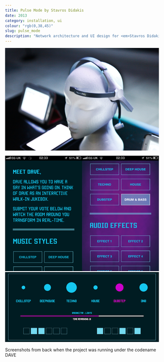 ```yaml
---
title: Pulse Mode by Stavros Didakis
date: 2013
category: installation, ui
colour: "rgb(0,38,45)"
slug: pulse_mode
description: "Network architecture and UI design for <em>Stavros Didakis</em>'s participatory audiovisual installation at <strong>Code Control Festival 2013</strong> in Leicester."
---
```


![Interface](pulse_mode_closeup.jpg)

<!-- ![Setup](pulse_mode_setup.jpg) -->

![Web Voting Interface](voting_interface.png)
![Tablet Monitor](monitor.png)

<p class="caption">Screenshots from back when the project was running under the codename DAVE</p>